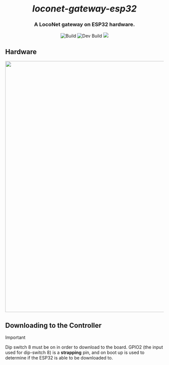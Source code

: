 <div align="center">
  <h1>
    <i>loconet-gateway-esp32</i>
</h1>
<h3>A LocoNet gateway on ESP32 hardware.</h3>
<p>
  <img alt="Build" src="https://github.com/benmusson/loconet-gateway-esp32/actions/workflows/build.yml/badge.svg"/>
  <img alt="Dev Build" src="https://github.com/benmusson/loconet-gateway-esp32/actions/workflows/buildDev.yml/badge.svg"/>
  <a href="https://github.com/benmusson/loconet-gateway-esp32/blob/main/LICENSE">
    <img src="https://img.shields.io/badge/License-GPL-yellow.svg" />
  </a>
</p>
</div>

## Hardware
<p align="center">
  <img src="./docs/Pictures/ESP32_LocoNet_RS485_Board_v1_1.jpg?raw=true" align="center" width="800px"/>
</p>


## Downloading to the Controller
> [!IMPORTANT]
> Dip switch 8 must be on in order to download to the board.
> GPIO2 (the input used for dip-switch 8) is a **strapping** pin, and on boot up is used to determine if the ESP32 is able to be downloaded to.

